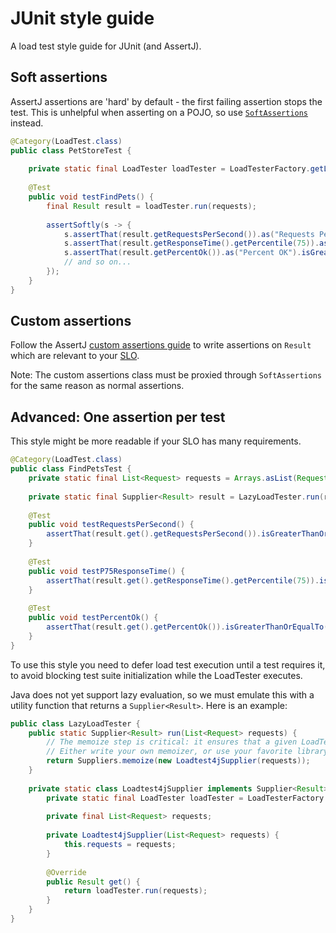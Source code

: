 # JUnit style guide

A load test style guide for JUnit (and AssertJ).

## Soft assertions

AssertJ assertions are 'hard' by default - the first failing assertion stops the test. This is unhelpful when asserting on a POJO, so use [`SoftAssertions`](https://joel-costigliola.github.io/assertj/assertj-core-features-highlight.html#soft-assertions) instead.

```java
@Category(LoadTest.class)
public class PetStoreTest {
    
    private static final LoadTester loadTester = LoadTesterFactory.getLoadTester();
    
    @Test
    public void testFindPets() {
        final Result result = loadTester.run(requests);
        
        assertSoftly(s -> {
            s.assertThat(result.getRequestsPerSecond()).as("Requests Per Second").isGreaterThanOrEqualTo(1);
            s.assertThat(result.getResponseTime().getPercentile(75)).as("p75 Response Time").isLessThanOrEqualTo(Duration.ofMillis(500));
            s.assertThat(result.getPercentOk()).as("Percent OK").isGreaterThanOrEqualTo(99.99);
            // and so on...
        });
    }
}
```

## Custom assertions

Follow the AssertJ [custom assertions guide](https://joel-costigliola.github.io/assertj/assertj-core-custom-assertions.html) to write assertions on `Result` which are relevant to your [SLO](../concepts/slo.md).

Note: The custom assertions class must be proxied through `SoftAssertions` for the same reason as normal assertions.

## Advanced: One assertion per test

This style might be more readable if your SLO has many requirements. 

```java
@Category(LoadTest.class)
public class FindPetsTest {
    private static final List<Request> requests = Arrays.asList(Request.get("/"), Request.get("/pets"));
    
    private static final Supplier<Result> result = LazyLoadTester.run(requests);
    
    @Test
    public void testRequestsPerSecond() {
        assertThat(result.get().getRequestsPerSecond()).isGreaterThanOrEqualTo(1);
    }
   
    @Test
    public void testP75ResponseTime() {
        assertThat(result.get().getResponseTime().getPercentile(75)).isLessThanOrEqualTo(Duration.ofMillis(500));
    }
    
    @Test
    public void testPercentOk() {
        assertThat(result.get().getPercentOk()).isGreaterThanOrEqualTo(99.99);
    }
}
```

To use this style you need to defer load test execution until a test requires it, to avoid blocking test suite initialization while the LoadTester executes.

Java does not yet support lazy evaluation, so we must emulate this with a utility function that returns a `Supplier<Result>`. Here is an example:

```java
public class LazyLoadTester {
    public static Supplier<Result> run(List<Request> requests) {
        // The memoize step is critical: it ensures that a given LoadTest4jSupplier is only run ONCE.
        // Either write your own memoizer, or use your favorite library.
        return Suppliers.memoize(new Loadtest4jSupplier(requests));
    }
    
    private static class Loadtest4jSupplier implements Supplier<Result> {
        private static final LoadTester loadTester = LoadTesterFactory.getLoadTester();
        
        private final List<Request> requests;
        
        private Loadtest4jSupplier(List<Request> requests) {
            this.requests = requests;
        }
        
        @Override
        public Result get() {
            return loadTester.run(requests);
        }
    }
}
```
